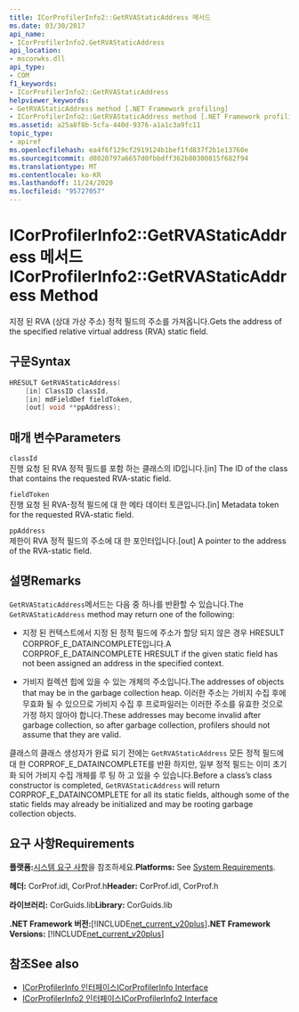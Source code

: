 ```yaml
---
title: ICorProfilerInfo2::GetRVAStaticAddress 메서드
ms.date: 03/30/2017
api_name:
- ICorProfilerInfo2.GetRVAStaticAddress
api_location:
- mscorwks.dll
api_type:
- COM
f1_keywords:
- ICorProfilerInfo2::GetRVAStaticAddress
helpviewer_keywords:
- GetRVAStaticAddress method [.NET Framework profiling]
- ICorProfilerInfo2::GetRVAStaticAddress method [.NET Framework profiling]
ms.assetid: a25a8f8b-5cfa-440d-9376-a1a1c3a9fc11
topic_type:
- apiref
ms.openlocfilehash: ea4f6f129cf2919124b1bef1fd837f2b1e13760e
ms.sourcegitcommit: d8020797a6657d0fbbdff362b80300815f682f94
ms.translationtype: MT
ms.contentlocale: ko-KR
ms.lasthandoff: 11/24/2020
ms.locfileid: "95727057"
---
```

# <a name="icorprofilerinfo2getrvastaticaddress-method"></a><span data-ttu-id="c698c-102">ICorProfilerInfo2::GetRVAStaticAddress 메서드</span><span class="sxs-lookup"><span data-stu-id="c698c-102">ICorProfilerInfo2::GetRVAStaticAddress Method</span></span>

<span data-ttu-id="c698c-103">지정 된 RVA (상대 가상 주소) 정적 필드의 주소를 가져옵니다.</span><span class="sxs-lookup"><span data-stu-id="c698c-103">Gets the address of the specified relative virtual address (RVA) static field.</span></span>  
  
## <a name="syntax"></a><span data-ttu-id="c698c-104">구문</span><span class="sxs-lookup"><span data-stu-id="c698c-104">Syntax</span></span>  
  
```cpp  
HRESULT GetRVAStaticAddress(  
    [in] ClassID classId,  
    [in] mdFieldDef fieldToken,  
    [out] void **ppAddress);  
```  
  
## <a name="parameters"></a><span data-ttu-id="c698c-105">매개 변수</span><span class="sxs-lookup"><span data-stu-id="c698c-105">Parameters</span></span>  

 `classId`  
 <span data-ttu-id="c698c-106">진행 요청 된 RVA 정적 필드를 포함 하는 클래스의 ID입니다.</span><span class="sxs-lookup"><span data-stu-id="c698c-106">[in] The ID of the class that contains the requested RVA-static field.</span></span>  
  
 `fieldToken`  
 <span data-ttu-id="c698c-107">진행 요청 된 RVA-정적 필드에 대 한 메타 데이터 토큰입니다.</span><span class="sxs-lookup"><span data-stu-id="c698c-107">[in] Metadata token for the requested RVA-static field.</span></span>  
  
 `ppAddress`  
 <span data-ttu-id="c698c-108">제한이 RVA 정적 필드의 주소에 대 한 포인터입니다.</span><span class="sxs-lookup"><span data-stu-id="c698c-108">[out] A pointer to the address of the RVA-static field.</span></span>  
  
## <a name="remarks"></a><span data-ttu-id="c698c-109">설명</span><span class="sxs-lookup"><span data-stu-id="c698c-109">Remarks</span></span>  

 <span data-ttu-id="c698c-110">`GetRVAStaticAddress`메서드는 다음 중 하나를 반환할 수 있습니다.</span><span class="sxs-lookup"><span data-stu-id="c698c-110">The `GetRVAStaticAddress` method may return one of the following:</span></span>  
  
- <span data-ttu-id="c698c-111">지정 된 컨텍스트에서 지정 된 정적 필드에 주소가 할당 되지 않은 경우 HRESULT CORPROF_E_DATAINCOMPLETE입니다.</span><span class="sxs-lookup"><span data-stu-id="c698c-111">A CORPROF_E_DATAINCOMPLETE HRESULT if the given static field has not been assigned an address in the specified context.</span></span>  
  
- <span data-ttu-id="c698c-112">가비지 컬렉션 힙에 있을 수 있는 개체의 주소입니다.</span><span class="sxs-lookup"><span data-stu-id="c698c-112">The addresses of objects that may be in the garbage collection heap.</span></span> <span data-ttu-id="c698c-113">이러한 주소는 가비지 수집 후에 무효화 될 수 있으므로 가비지 수집 후 프로파일러는 이러한 주소를 유효한 것으로 가정 하지 않아야 합니다.</span><span class="sxs-lookup"><span data-stu-id="c698c-113">These addresses may become invalid after garbage collection, so after garbage collection, profilers should not assume that they are valid.</span></span>  
  
 <span data-ttu-id="c698c-114">클래스의 클래스 생성자가 완료 되기 전에는 `GetRVAStaticAddress` 모든 정적 필드에 대 한 CORPROF_E_DATAINCOMPLETE를 반환 하지만, 일부 정적 필드는 이미 초기화 되어 가비지 수집 개체를 루 팅 하 고 있을 수 있습니다.</span><span class="sxs-lookup"><span data-stu-id="c698c-114">Before a class’s class constructor is completed, `GetRVAStaticAddress` will return CORPROF_E_DATAINCOMPLETE for all its static fields, although some of the static fields may already be initialized and may be rooting garbage collection objects.</span></span>  
  
## <a name="requirements"></a><span data-ttu-id="c698c-115">요구 사항</span><span class="sxs-lookup"><span data-stu-id="c698c-115">Requirements</span></span>  

 <span data-ttu-id="c698c-116">**플랫폼:**[시스템 요구 사항](../../get-started/system-requirements.md)을 참조하세요.</span><span class="sxs-lookup"><span data-stu-id="c698c-116">**Platforms:** See [System Requirements](../../get-started/system-requirements.md).</span></span>  
  
 <span data-ttu-id="c698c-117">**헤더:** CorProf.idl, CorProf.h</span><span class="sxs-lookup"><span data-stu-id="c698c-117">**Header:** CorProf.idl, CorProf.h</span></span>  
  
 <span data-ttu-id="c698c-118">**라이브러리:** CorGuids.lib</span><span class="sxs-lookup"><span data-stu-id="c698c-118">**Library:** CorGuids.lib</span></span>  
  
 <span data-ttu-id="c698c-119">**.NET Framework 버전:**[!INCLUDE[net_current_v20plus](../../../../includes/net-current-v20plus-md.md)]</span><span class="sxs-lookup"><span data-stu-id="c698c-119">**.NET Framework Versions:** [!INCLUDE[net_current_v20plus](../../../../includes/net-current-v20plus-md.md)]</span></span>  
  
## <a name="see-also"></a><span data-ttu-id="c698c-120">참조</span><span class="sxs-lookup"><span data-stu-id="c698c-120">See also</span></span>

- [<span data-ttu-id="c698c-121">ICorProfilerInfo 인터페이스</span><span class="sxs-lookup"><span data-stu-id="c698c-121">ICorProfilerInfo Interface</span></span>](icorprofilerinfo-interface.md)
- [<span data-ttu-id="c698c-122">ICorProfilerInfo2 인터페이스</span><span class="sxs-lookup"><span data-stu-id="c698c-122">ICorProfilerInfo2 Interface</span></span>](icorprofilerinfo2-interface.md)
